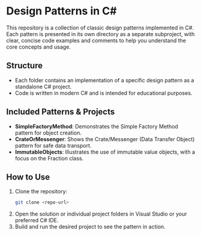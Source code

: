 # Design Patterns in C#

This repository is a collection of classic design patterns implemented in C#. Each pattern is presented in its own directory as a separate subproject, with clear, concise code examples and comments to help you understand the core concepts and usage.

## Structure

- Each folder contains an implementation of a specific design pattern as a standalone C# project.
- Code is written in modern C# and is intended for educational purposes.

## Included Patterns & Projects

- **SimpleFactoryMethod**: Demonstrates the Simple Factory Method pattern for object creation.
- **CrateOrMessenger**: Shows the Crate/Messenger (Data Transfer Object) pattern for safe data transport.
- **ImmutableObjects**: Illustrates the use of immutable value objects, with a focus on the Fraction class.

## How to Use

1. Clone the repository:
   ```bash
   git clone <repo-url>
   ```
2. Open the solution or individual project folders in Visual Studio or your preferred C# IDE.
3. Build and run the desired project to see the pattern in action.
